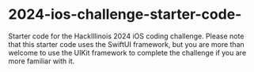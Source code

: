 # 2024-ios-challenge-starter-code-
Starter code for the HackIllinois 2024 iOS coding challenge. Please note that this starter code uses the SwiftUI framework, but you are more than welcome to use the UIKit framework to complete the challenge if you are more familiar with it.
